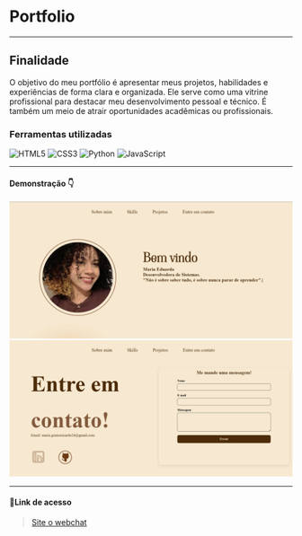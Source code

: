# Portfolio
---
## Finalidade
O objetivo do meu portfólio é apresentar meus projetos, habilidades e experiências de forma clara e organizada. Ele serve como uma vitrine profissional para destacar meu desenvolvimento pessoal e técnico. É também um meio de atrair oportunidades acadêmicas ou profissionais. 

### Ferramentas utilizadas 
<p align="left"> <img src="https://cdn.jsdelivr.net/gh/devicons/devicon/icons/html5/html5-original.svg" alt="HTML5" width="40" height="40"/>
<img src="https://cdn.jsdelivr.net/gh/devicons/devicon/icons/css3/css3-original.svg" alt="CSS3" width="40" height="40"/> 
<img src="https://cdn.jsdelivr.net/gh/devicons/devicon/icons/python/python-original.svg" alt="Python" width="40" height="40"/>
<img src="https://cdn.jsdelivr.net/gh/devicons/devicon/icons/javascript/javascript-original.svg" alt="JavaScript" width="40" height="40"/> 


---

#### Demonstração 👇
![print inicio](/prints/index.png)
![print contato](/prints/contato.png)


---
#### 🔗Link de acesso
>[Site o webchat](https://portfolio-15o3.onrender.com)
